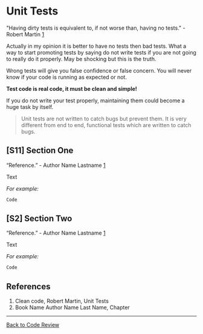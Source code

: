 # Unit Tests

"Having dirty tests is equivalent to, if not worse than, having no tests." - Robert Martin [1](#cite01)

Actually in my opinion it is better to have no tests then bad tests. What a way to start promoting tests by saying
do not write tests if you are not going to really do it properly. May be shocking but this is the truth.

Wrong tests will give you false confidence or false concern. You will never know if your code is running as expected or 
not.

**Test code is real code, it must be clean and simple!**

If you do not write your test properly, maintaining them could become a huge task by itself.

> Unit tests are not written to catch bugs but prevent them. It is very different from end to end, 
> functional tests which are written to catch bugs.

## [S11] Section One

“Reference.” - Author Name Lastname [1](#cite01)

Text

_For example:_

```javascript
Code
```

## [S2] Section Two

“Reference.” - Author Name Lastname [1](#cite01)

Text

_For example:_

```javascript
Code
```

## References

1. <a id="cite01"></a>Clean code, Robert Martin, Unit Tests
2. <a id="cite02"></a>Book Name Author Name Last Name, Chapter

---

[Back to Code Review](../code-review.md)

